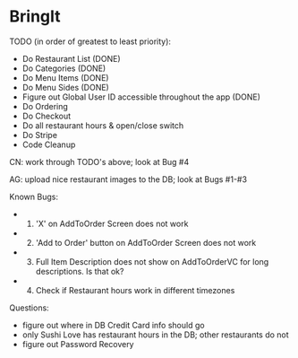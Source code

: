 # BringIt

TODO (in order of greatest to least priority):
- Do Restaurant List (DONE)
- Do Categories (DONE)
- Do Menu Items (DONE)
- Do Menu Sides (DONE)
- Figure out Global User ID accessible throughout the app (DONE)
- Do Ordering
- Do Checkout
- Do all restaurant hours & open/close switch
- Do Stripe
- Code Cleanup

CN: work through TODO's above; look at Bug #4

AG: upload nice restaurant images to the DB; look at Bugs #1-#3

Known Bugs:
- 1. 'X' on AddToOrder Screen does not work
- 2. 'Add to Order' button on AddToOrder Screen does not work
- 3. Full Item Description does not show on AddToOrderVC for long descriptions. Is that ok?
- 4. Check if Restaurant hours work in different timezones

Questions:
- figure out where in DB Credit Card info should go
- only Sushi Love has restaurant hours in the DB; other restaurants do not
- figure out Password Recovery
